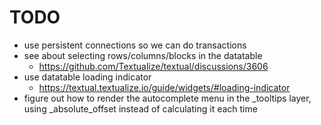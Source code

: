 TODO
====

* use persistent connections so we can do transactions
* see about selecting rows/columns/blocks in the datatable
    * https://github.com/Textualize/textual/discussions/3606
* use datatable loading indicator
    * https://textual.textualize.io/guide/widgets/#loading-indicator
* figure out how to render the autocomplete menu in the \_tooltips layer, using \_absolute_offset instead of calculating it each time
